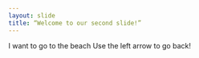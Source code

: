 ```yaml
---
layout: slide
title: “Welcome to our second slide!”
---
```

I want to go to the beach
Use the left arrow to go back!
